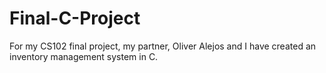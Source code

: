 # Final-C-Project
For my CS102 final project, my partner, Oliver Alejos and I have created an inventory management system in C.
